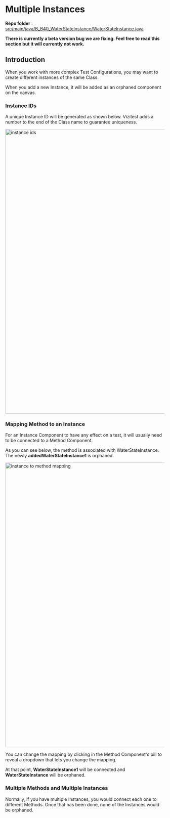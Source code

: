 # Multiple Instances

**Repo folder** : [src/main/java/B_B40_WaterStateInstance/WaterStateInstance.java](github-repo.md)

<warning>
<p>
<strong>
There is currently a beta version bug we are fixing. Feel free to read this section but it will currently not work.
</strong>
</p>
</warning>

## Introduction
When you work with more complex Test Configurations, you may want to create different instances of the same Class.

When you add a new Instance, it will be added as an orphaned component on the canvas. 

### Instance IDs
A unique Instance ID will be generated as shown below. Vizitest adds a number to the end of the Class name to guarantee uniqueness.

<img src="training-instance-id.png" alt="instance ids" width="900"/>

### Mapping Method to an Instance
For an Instance Component to have any effect on a test, it will usually need to be connected to a Method Component.

As you can see below, the method is associated with WaterStateInstance. The newly **addedWaterStateInstance1** is orphaned.

<img src="training-instance-method-mapping-1..png" alt="instance to method mapping" width="900"/>

You can change the mapping by clicking in the Method Component's pill to reveal a dropdown that lets you change the mapping.

At that point, **WaterStateInstance1** will be connected and **WaterStateInstance** will be orphaned.

### Multiple Methods and Multiple Instances
Normally, if you have multiple Instances, you would connect each one to different Methods. Once that has been done, none of the Instances would be orphaned.


